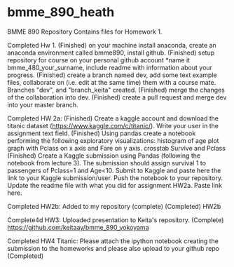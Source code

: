 # bmme_890_heath
BMME 890 Repository
Contains files for Homework 1.

Completed Hw 1. 
(Finished) on your machine install anaconda, create an anaconda environment called bmme890, install github. 
(Finished) setup repository for course on your personal github account *name it bmme_480_your_surname, include readme with information about your progress.
(Finished) create a branch named dev, add some text example files, collaborate on (i.e. edit at the same time) them with a course mate. Branches "dev", and "branch_keita" created. 
(Finished) merge the changes of the collaboration into dev.
(Finished) create a pull request and merge dev into your master branch.


Completed HW 2a:
(Finished) Create a kaggle account and download the titanic dataset (https://www.kaggle.com/c/titanic/). Write your user in the assignment text field.
(Finished) Using pandas create a notebook performing the following exploratory visualizations:
histogram of age
plot graph with Pclass on x axis and Fare on y axis.
crosstab Survive and Pclass
(Finished) Create a Kaggle submission using Pandas (following the notebook from lecture 3). The submission should assign survival 1 to passengers of Pclass=1 and Age<10. Submit to Kaggle and paste here the link to your Kaggle submission/user.
Push the notebook to your repository. Update the readme file with what you did for assignment HW2a. Paste link here. 

Completed HW2b:
Added to my repository (complete)
(Completed) HW2b

Complete4d HW3:
Uploaded presentation to Keita's repository. (Complete)
https://github.com/keitaay/bmme_890_yokoyama

Completed HW4 Titanic: 
Please attach the ipython notebook creating the submission to the homeworks and please also upload to your github repo (Completed)
